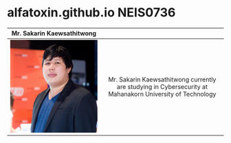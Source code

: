 # alfatoxin.github.io NEIS0736
|               Mr. Sakarin Kaewsathitwong              |                                                                                                           |
|:-----------------------------------------------------:|:---------------------------------------------------------------------------------------------------------:|
| ![](/assets/sakarin.png "Mr. Sakarin Kaewsathitwong") | Mr. Sakarin Kaewsathitwong currently are studying in Cybersecurity at Mahanakorn University of Technology |